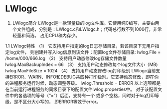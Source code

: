 # LWlogc
1. LWlogc简介
   LWlogc是一款轻量级的log文件库。它使用纯C编写，主要由两个文件组成，分别是：LWlogc.c和LWlogc.h；代码总行数不到1000行，非常轻量和简洁。
占用CPU和内存少。

1.1 LWlogc特性
    （1） 它支持用户指定的log日志存储目录，若该目录下无用户指定log文件， 则创建并写入log信息到该文件；配置log文件存储目录:
    		lwlog.File = /home/000/666.log
    （2） 支持用户动态修改log存储文件数量
    		lwlog.MaxBackupIndex = 66
    （3） 支持用户动态修改每个log文件大小（MB)
     		lwlog.MaxFileSize = 1024
    （4） 支持用户动态修改log打印级别 
          LWlogc当前支持ERROR、WARN、INFO和DEBUG共四种打印级别。它支持动态修改，即在你的进程服务运行时候，动态调整等级。 
		lwlog.Threshold = ERROR 
     以上选项都是在当前运行进程服务的同级目录下的配置文件lwlog.properties中。 对于该配置文件中的各选项的等号（“=”）后面，支持有一个
     或多个空格，同时对于log打印等级，是不区分大小写的， 即ERROR等效于error。
    

